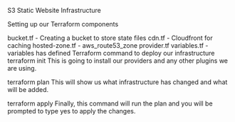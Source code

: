 S3 Static Website Infrastructure

Setting up our Terraform components

bucket.tf - Creating a bucket to store state files
cdn.tf - Cloudfront for caching
hosted-zone.tf - aws_route53_zone
provider.tf
variables.tf - variables has defined
Terraform command to deploy our infrastructure
terraform init
This is going to install our providers and any other plugins we are using.

terraform plan
This will show us what infrastructure has changed and what will be added.

terraform apply
Finally, this command will run the plan and you will be prompted to type yes to apply the changes.
